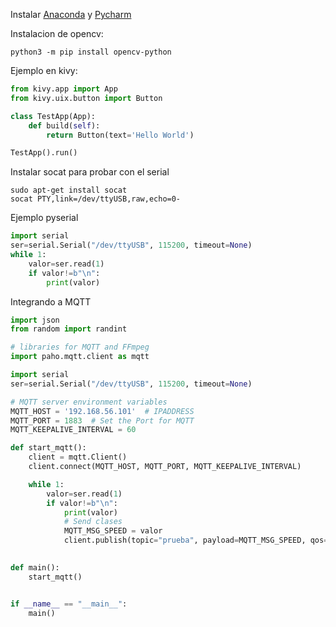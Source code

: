 Instalar 
[Anaconda](https://www.anaconda.com/products/individual#windows)
 y 
[Pycharm](https://www.jetbrains.com/es-es/pycharm/download/#section=windows)

Instalacion de opencv:

```
python3 -m pip install opencv-python
```

Ejemplo en kivy:

```python
from kivy.app import App
from kivy.uix.button import Button

class TestApp(App):
    def build(self):
        return Button(text='Hello World')

TestApp().run()
```

Instalar socat para probar con el serial

```
sudo apt-get install socat
socat PTY,link=/dev/ttyUSB,raw,echo=0-
```

Ejemplo pyserial
```python
import serial
ser=serial.Serial("/dev/ttyUSB", 115200, timeout=None)
while 1:
    valor=ser.read(1)
    if valor!=b"\n":
        print(valor)
```

Integrando a MQTT

```python
import json
from random import randint

# libraries for MQTT and FFmpeg
import paho.mqtt.client as mqtt

import serial
ser=serial.Serial("/dev/ttyUSB", 115200, timeout=None)

# MQTT server environment variables
MQTT_HOST = '192.168.56.101'  # IPADDRESS
MQTT_PORT = 1883  # Set the Port for MQTT
MQTT_KEEPALIVE_INTERVAL = 60

def start_mqtt():
    client = mqtt.Client()
    client.connect(MQTT_HOST, MQTT_PORT, MQTT_KEEPALIVE_INTERVAL)

    while 1:
        valor=ser.read(1)
        if valor!=b"\n":
            print(valor)
            # Send clases
            MQTT_MSG_SPEED = valor
            client.publish(topic="prueba", payload=MQTT_MSG_SPEED, qos=0, retain=False)
    

def main():
    start_mqtt()


if __name__ == "__main__":
    main()
```

